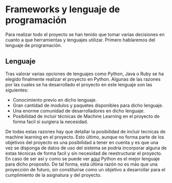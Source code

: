 # Frameworks y lenguaje de programación

Para realizar todo el proyecto se han tenido que tomar varias decisiones en cuanto a que herramientas y lenguajes utilizar. Primero hablaremos del lenguaje de programación.

## Lenguaje
Tras valorar varias opciones de lenguajes como Python, Java o Ruby se ha elegido finalmente realizar el proyecto en Python. Algunas de las razones por las cuales se ha desarrollado el proyecto en este lenguaje son las siguientes:

 - Conocimiento previo en dicho lenguaje.
 - Gran cantidad de modulos y paquetes disponibles para dicho lenguaje.
 - Una enorme comunidad de desarrolladores en dicho lenguaje.
 - Posibilidad de incluir técnicas de Machine Learning en el proyecto de forma facil si surgiera la necesidad.

De todas estas razones hay que detallar la posibilidad de incluir tecnicas de machine learning en el proyecto. Esto último, aunque no forma parte de los objetivos del proyecto es una posibilidad a tener en cuenta y es que una vez se disponga de datos de uso del sistema se podría incorporar alguna de estas técnicas de forma facil y sin necesidad de reestructurar el proyecto. En caso de ser así y como se puede ver [aquí](https://becominghuman.ai/best-languages-for-machine-learning-in-2020-6034732dd242) Python es el mejor lenguaje para dicho proposito. De tal forma, esta última razón no es más que una proyección de futuro, sin constituirse como un objetivo a desarrollar para el cumplimiento de la asignatura y del proyecto.
